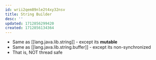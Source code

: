 ```yaml
---
id: wrii2qem89nle2t4xy32nsv
title: String Builder
desc: ''
updated: 1712856299420
created: 1712856134364
---
```




- Same as [[lang.java.lib.string]] - except its **mutable**
- Same as [[lang.java.lib.string.buffer]] - except its non-synchronized
- That is, NOT thread safe